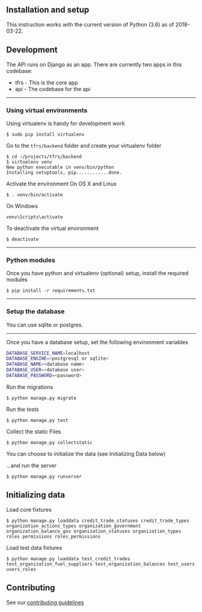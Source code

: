 Installation and setup
------------------------
This instruction works with the current version of Python (3.6) as of 2018-03-22.

## Development

The API runs on Django as an app. There are currently two apps in this codebase:
- tfrs - This is the core app
- api - The codebase for the api

_________
### Using virtual environments

Using virtualenv is handy for development work

```
$ sudo pip install virtualenv
```

Go to the `tfrs/backend` folder and create your virtualenv folder

```
$ cd ~/projects/tfrs/backend
$ virtualenv venv
New python executable in venv/bin/python
Installing setuptools, pip............done.
```

Activate the environment
On OS X and Linux
```
$ . venv/bin/activate
```

On Windows
```
venv\Scripts\activate
```

To deactivate the virtual environment
```
$ deactivate
```
_________
### Python modules
Once you have python and virtualenv (optional) setup, install the required modules

```
$ pip install -r requirements.txt
```

_________

### Setup the database
You can use sqlite or postgres.
_________
Once you have a database setup, set the following environment variables

```bash
DATABASE_SERVICE_NAME=localhost
DATABASE_ENGINE=<postgresql or sqlite>
DATABASE_NAME=<database name>
DATABASE_USER=<database user>
DATABASE_PASSWORD=<password>
```

Run the migrations
```
$ python manage.py migrate
```

Run the tests

```
$ python manage.py test
```

Collect the static Files

```
$ python manage.py collectstatic
```

You can choose to initialize the data (see Initializing Data below)

...and run the server

```
$ python manage.py runserver
```


## Initializing data

Load core fixtures
```
$ python manage.py loaddata credit_trade_statuses credit_trade_types organization_actions_types organization_government organization_balance_gov organization_statuses organization_types roles permissions roles_permissions
```

Load test data fixtures
```
$ python manage.py loaddata test_credit_trades test_organization_fuel_suppliers test_organization_balances test_users users_roles
```

## Contributing
See our [contributing guidelines](api_contributing.md)

